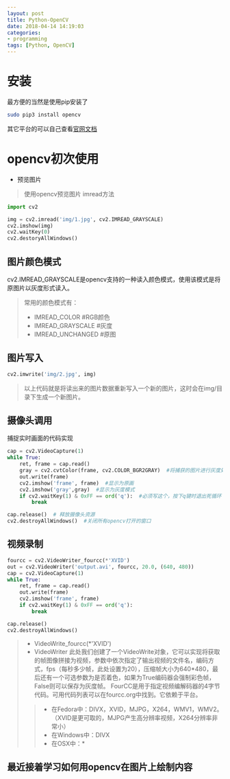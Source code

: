 ```yaml
---
layout: post
title: Python-OpenCV
date: 2018-04-14 14:19:03
categories:
- programming
tags: [Python, OpenCV]
---
```



# 安装
最方便的当然是使用pip安装了
~~~bash
sudo pip3 install opencv
~~~
其它平台的可以自己查看[官网文档](https://docs.opencv.org/3.1.0/)
# opencv初次使用
+ 预览图片
> 使用opencv预览图片
imread方法
~~~python
import cv2

img = cv2.imread('img/1.jpg', cv2.IMREAD_GRAYSCALE)
cv2.imshow(img)
cv2.waitKey(0)
cv2.destoryAllWindows()
~~~
## 图片颜色模式
cv2.IMREAD_GRAYSCALE是opencv支持的一种读入颜色模式，使用该模式是将原图片以灰度形式读入。
>常用的颜色模式有：
>+ IMREAD_COLOR   #RGB颜色
>+ IMREAD_GRAYSCALE  #灰度
>+ IMREAD_UNCHANGED  #原图 
## 图片写入
~~~python
cv2.imwrite('img/2.jpg', img)
~~~
>以上代码就是将读出来的图片数据重新写入一个新的图片，这时会在img/目录下生成一个新图片。
## 摄像头调用
捕捉实时画面的代码实现
~~~python
cap = cv2.VideoCapture(1)
while True:
    ret, frame = cap.read()
    gray = cv2.cvtColor(frame, cv2.COLOR_BGR2GRAY)  #将捕获的图片进行灰度处理
    out.write(frame)
    cv2.imshow('frame', frame)  #显示为原画
    cv2.imshow('gray',gray)  #显示为灰度模式
    if cv2.waitKey(1) & 0xFF == ord('q'):  #必须写这个，按下q键时退出死循环
        break

cap.release()  # 释放摄像头资源
cv2.destroyAllWindows()  #关闭所有opencv打开的窗口
~~~
## 视频录制
~~~python
fourcc = cv2.VideoWriter_fourcc(*'XVID')
out = cv2.VideoWriter('output.avi', fourcc, 20.0, (640, 480))
cap = cv2.VideoCapture(1)
while True:
    ret, frame = cap.read()
    out.write(frame)
    cv2.imshow('frame', frame)
    if cv2.waitKey(1) & 0xFF == ord('q'):
        break

cap.release()
cv2.destroyAllWindows()
~~~
>+ VideoWrite_fourcc(*'XVID')
>+ VideoWriter
>此处我们创建了一个VideoWrite对象，它可以实现将获取的帧图像拼接为视频，参数中依次指定了输出视频的文件名，编码方式，fps（每秒多少帧，此处设置为20），压缩帧大小为640*480，最后还有一个可选参数为是否着色，如果为True编码器会强制彩色帧，False则可以保存为灰度帧。
> FourCC是用于指定视频编解码器的4字节代码。可用代码列表可以在fourcc.org中找到。它依赖于平台。
>>+ 在Fedora中：DIVX，XVID，MJPG，X264，WMV1，WMV2。（XVID是更可取的，MJPG产生高分辨率视频，X264分辨率非常小）
>>+ 在Windows中：DIVX
>>+ 在OSX中：*

## 最近接着学习如何用opencv在图片上绘制内容
